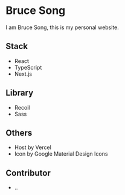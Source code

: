# Bruce Song

I am Bruce Song, this is my personal website.

## Stack

- React
- TypeScript
- Next.js

## Library

- Recoil
- Sass

## Others

- Host by Vercel
- Icon by Google Material Design Icons

## Contributor

- ..
